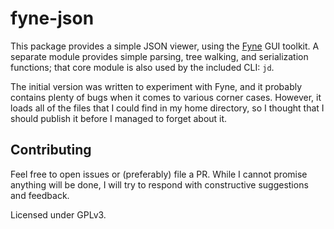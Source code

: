 # fyne-json

This package provides a simple JSON viewer, using the
[Fyne](https://fyne.io) GUI toolkit.  A separate module provides simple
parsing, tree walking, and serialization functions; that core module is
also used by the included CLI: `jd`.

The initial version was written to experiment with Fyne, and it probably
contains plenty of bugs when it comes to various corner cases.  However,
it loads all of the files that I could find in my home directory, so I
thought that I should publish it before I managed to forget about it.

## Contributing 

Feel free to open issues or (preferably) file a PR.  While I cannot
promise anything will be done, I will try to respond with constructive
suggestions and feedback.

Licensed under GPLv3.
